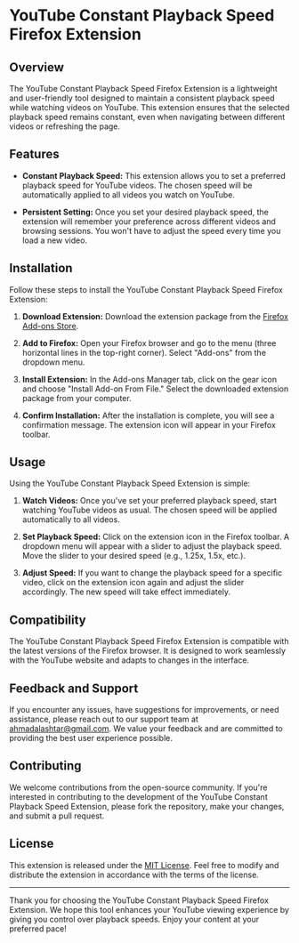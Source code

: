 # YouTube Constant Playback Speed Firefox Extension

## Overview

The YouTube Constant Playback Speed Firefox Extension is a lightweight and user-friendly tool designed to maintain a consistent playback speed while watching videos on YouTube. This extension ensures that the selected playback speed remains constant, even when navigating between different videos or refreshing the page.

## Features

- **Constant Playback Speed:** This extension allows you to set a preferred playback speed for YouTube videos. The chosen speed will be automatically applied to all videos you watch on YouTube.

- **Persistent Setting:** Once you set your desired playback speed, the extension will remember your preference across different videos and browsing sessions. You won't have to adjust the speed every time you load a new video.

## Installation

Follow these steps to install the YouTube Constant Playback Speed Firefox Extension:

1. **Download Extension:** Download the extension package from the [Firefox Add-ons Store](https://addons.mozilla.org/en-US/firefox/addon/default-youtube-playback-speed/).

2. **Add to Firefox:** Open your Firefox browser and go to the menu (three horizontal lines in the top-right corner). Select "Add-ons" from the dropdown menu.

3. **Install Extension:** In the Add-ons Manager tab, click on the gear icon and choose "Install Add-on From File." Select the downloaded extension package from your computer.

4. **Confirm Installation:** After the installation is complete, you will see a confirmation message. The extension icon will appear in your Firefox toolbar.

## Usage

Using the YouTube Constant Playback Speed Extension is simple:

1. **Watch Videos:** Once you've set your preferred playback speed, start watching YouTube videos as usual. The chosen speed will be applied automatically to all videos.

2. **Set Playback Speed:** Click on the extension icon in the Firefox toolbar. A dropdown menu will appear with a slider to adjust the playback speed. Move the slider to your desired speed (e.g., 1.25x, 1.5x, etc.).

3. **Adjust Speed:** If you want to change the playback speed for a specific video, click on the extension icon again and adjust the slider accordingly. The new speed will take effect immediately.

## Compatibility

The YouTube Constant Playback Speed Firefox Extension is compatible with the latest versions of the Firefox browser. It is designed to work seamlessly with the YouTube website and adapts to changes in the interface.

## Feedback and Support

If you encounter any issues, have suggestions for improvements, or need assistance, please reach out to our support team at ahmadalashtar@gmail.com. We value your feedback and are committed to providing the best user experience possible.

## Contributing

We welcome contributions from the open-source community. If you're interested in contributing to the development of the YouTube Constant Playback Speed Extension, please fork the repository, make your changes, and submit a pull request.

## License

This extension is released under the [MIT License](LICENSE.txt). Feel free to modify and distribute the extension in accordance with the terms of the license.

---

Thank you for choosing the YouTube Constant Playback Speed Firefox Extension. We hope this tool enhances your YouTube viewing experience by giving you control over playback speeds. Enjoy your content at your preferred pace!
